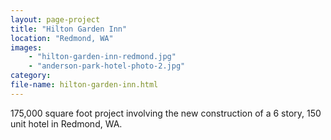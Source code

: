 ```yaml
---
layout: page-project
title: "Hilton Garden Inn"
location: "Redmond, WA"
images: 
    - "hilton-garden-inn-redmond.jpg"
    - "anderson-park-hotel-photo-2.jpg"
category:
file-name: hilton-garden-inn.html
---
```


175,000 square foot project involving the new construction of a 6 story, 150 unit hotel in Redmond, WA. 

